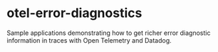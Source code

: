 # otel-error-diagnostics
Sample applications demonstrating how to get richer error diagnostic information in traces with Open Telemetry and Datadog.
